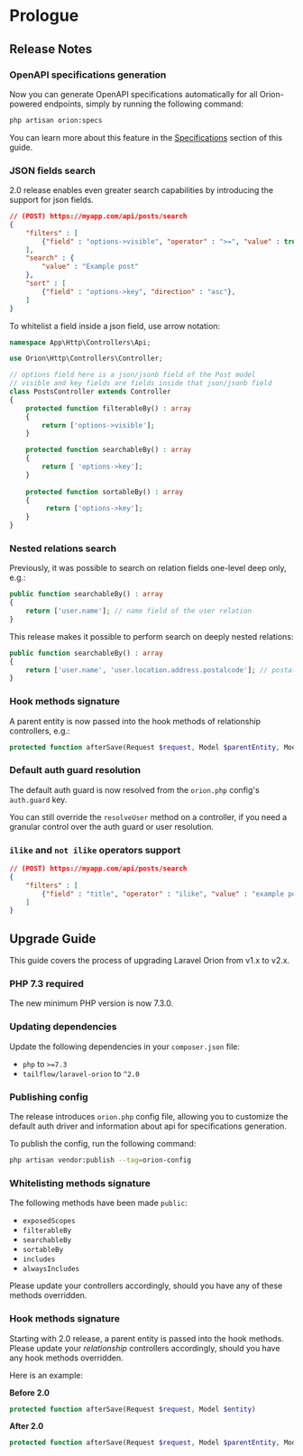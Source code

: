 # Prologue

## Release Notes

### OpenAPI specifications generation

Now you can generate OpenAPI specifications automatically for all Orion-powered endpoints, simply by running the following command:

```bash
php artisan orion:specs
```

You can learn more about this feature in the [Specifications](./specifications.html) section of this guide.

### JSON fields search

2.0 release enables even greater search capabilities by introducing the support for json fields.

```json
// (POST) https://myapp.com/api/posts/search
{
    "filters" : [
        {"field" : "options->visible", "operator" : ">=", "value" : true},
    ],
    "search" : {
        "value" : "Example post"
    },
    "sort" : [
        {"field" : "options->key", "direction" : "asc"},
    ]
}
```

To whitelist a field inside a json field, use arrow notation:

```php
namespace App\Http\Controllers\Api;

use Orion\Http\Controllers\Controller;

// options field here is a json/jsonb field of the Post model
// visible and key fields are fields inside that json/jsonb field 
class PostsController extends Controller
{ 
    protected function filterableBy() : array
    {
        return ['options->visible'];
    }

    protected function searchableBy() : array
    {
        return [ 'options->key'];
    }
    
    protected function sortableBy() : array
    {
         return ['options->key'];
    }
}
```

### Nested relations search

Previously, it was possible to search on relation fields one-level deep only, e.g.:

```php
public function searchableBy() : array
{
    return ['user.name']; // name field of the user relation
}
```

This release makes it possible to perform search on deeply nested relations:

```php
public function searchableBy() : array
{
    return ['user.name', 'user.location.address.postalcode']; // postalcode field of the deeply nested user.location.address relation
}
```

### Hook methods signature

A parent entity is now passed into the hook methods of relationship controllers, e.g.:

```php
protected function afterSave(Request $request, Model $parentEntity, Model $entity)
```

### Default auth guard resolution

The default auth guard is now resolved from the `orion.php` config's `auth.guard` key.

You can still override the `resolveUser` method on a controller, if you need a granular control over the auth guard or user resolution.

### `ilike` and `not ilike` operators support

```json
// (POST) https://myapp.com/api/posts/search
{
    "filters" : [
        {"field" : "title", "operator" : "ilike", "value" : "example post"},
    ]
}
```

## Upgrade Guide

This guide covers the process of upgrading Laravel Orion from v1.x to v2.x.

### PHP 7.3 required

The new minimum PHP version is now 7.3.0.

### Updating dependencies

Update the following dependencies in your `composer.json` file:

- `php` to `>=7.3`
- `tailflow/laravel-orion` to `^2.0`

### Publishing config

The release introduces `orion.php` config file, allowing you to customize the default auth driver and information about api for specifications generation.

To publish the config, run the following command:

```bash
php artisan vendor:publish --tag=orion-config
```

### Whitelisting methods signature

The following methods have been made `public`:

- `exposedScopes`
- `filterableBy`
- `searchableBy`
- `sortableBy`
- `includes`
- `alwaysIncludes`

Please update your controllers accordingly, should you have any of these methods overridden.

### Hook methods signature

Starting with 2.0 release, a parent entity is passed into the hook methods. Please update your *relationship* controllers accordingly, should you have any hook methods overridden.

Here is an example:

**Before 2.0**

```php
protected function afterSave(Request $request, Model $entity)
```

**After 2.0**

```php
protected function afterSave(Request $request, Model $parentEntity, Model $entity)
```
